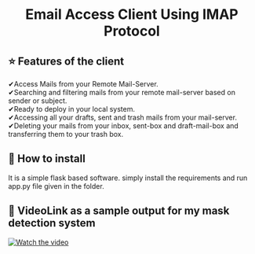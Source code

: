 <h1 align="center">Email Access Client Using IMAP Protocol</h1>

## :star: Features of the client

✔Access Mails from your Remote Mail-Server.<br />
✔Searching and filtering mails from your remote mail-server based on sender or subject.<br />
✔Ready to deploy in your local system.<br/>
✔Accessing all your drafts, sent and trash mails from your mail-server.</br>
✔Deleting your mails from your inbox, sent-box and draft-mail-box and transferring them to your trash box.<br/>

## :key: How to install

It is a simple flask based software. simply install the requirements and run app.py file given in the folder.

## :clap: VideoLink as a sample output for my mask detection system

[![Watch the video]()](https://www.youtube.com/watch?v=Q18fsfWhxpI)

